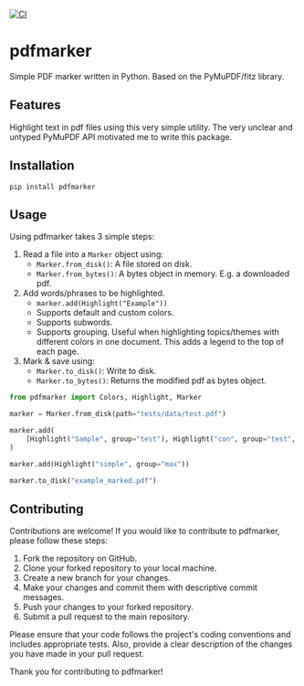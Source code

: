 [![CI](https://github.com/TomUijtdehaag/pdfmarker/actions/workflows/ci.yml/badge.svg)](https://github.com/TomUijtdehaag/pdfmarker/actions/workflows/ci.yml)


# pdfmarker
Simple PDF marker written in Python. Based on the PyMuPDF/fitz library.


## Features
Highlight text in pdf files using this very simple utility.
The very unclear and untyped PyMuPDF API motivated me to write this package.

## Installation
`pip install pdfmarker`

## Usage
Using pdfmarker takes 3 simple steps:
1. Read a file into a `Marker` object using:
    - `Marker.from_disk()`: A file stored on disk.
    - `Marker.from_bytes()`: A bytes object in memory. E.g. a downloaded pdf.
2. Add words/phrases to be highlighted.
    - `marker.add(Highlight("Example"))`
    - Supports default and custom colors.
    - Supports subwords.
    - Supports grouping. Useful when highlighting topics/themes with different colors in one document. This adds a legend to the top of each page.
3. Mark & save using:
    - `Marker.to_disk()`: Write to disk.
    - `Marker.to_bytes()`: Returns the modified pdf as bytes object.

```python
from pdfmarker import Colors, Highlight, Marker

marker = Marker.from_disk(path="tests/data/test.pdf")

marker.add(
    [Highlight("Sample", group="test"), Highlight("con", group="test", color=Colors.red, subwords=True)]
)

marker.add(Highlight("simple", group="max"))

marker.to_disk("example_marked.pdf")

```

## Contributing
Contributions are welcome! If you would like to contribute to pdfmarker, please follow these steps:

1. Fork the repository on GitHub.
2. Clone your forked repository to your local machine.
3. Create a new branch for your changes.
4. Make your changes and commit them with descriptive commit messages.
5. Push your changes to your forked repository.
6. Submit a pull request to the main repository.

Please ensure that your code follows the project's coding conventions and includes appropriate tests. Also, provide a clear description of the changes you have made in your pull request.

Thank you for contributing to pdfmarker!